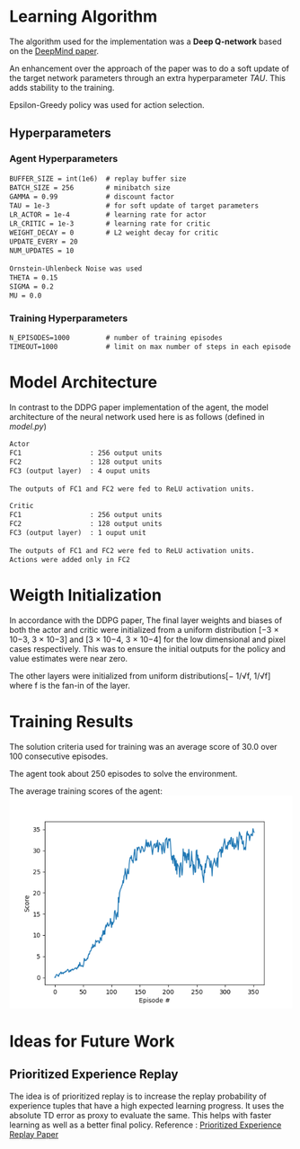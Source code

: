 # Learning Algorithm

The algorithm used for the implementation was a **Deep Q-network** based on the [DeepMind paper](https://storage.googleapis.com/deepmind-media/dqn/DQNNaturePaper.pdf).

An enhancement over the approach of the paper was to do a soft update of the target network parameters through an extra hyperparameter _TAU_. This adds stability to the training.

Epsilon-Greedy policy was used for action selection.

## Hyperparameters
### Agent Hyperparameters
```
BUFFER_SIZE = int(1e6)  # replay buffer size
BATCH_SIZE = 256        # minibatch size
GAMMA = 0.99            # discount factor
TAU = 1e-3              # for soft update of target parameters
LR_ACTOR = 1e-4         # learning rate for actor
LR_CRITIC = 1e-3        # learning rate for critic
WEIGHT_DECAY = 0        # L2 weight decay for critic
UPDATE_EVERY = 20
NUM_UPDATES = 10

Ornstein-Uhlenbeck Noise was used
THETA = 0.15
SIGMA = 0.2
MU = 0.0
```

### Training Hyperparameters
```
N_EPISODES=1000         # number of training episodes
TIMEOUT=1000            # limit on max number of steps in each episode
```

# Model Architecture
In contrast to the DDPG paper implementation of the agent, the model architecture of the neural network used here is as follows (defined in _model.py_)
```
Actor
FC1                 : 256 output units
FC2                 : 128 output units
FC3 (output layer)  : 4 ouput units

The outputs of FC1 and FC2 were fed to ReLU activation units.
```
```
Critic
FC1                 : 256 output units
FC2                 : 128 output units
FC3 (output layer)  : 1 ouput unit

The outputs of FC1 and FC2 were fed to ReLU activation units.
Actions were added only in FC2
```

# Weigth Initialization
In accordance with the DDPG paper, 
The final layer weights and biases of both the actor and critic were initialized from a uniform distribution [−3 × 10−3, 3 × 10−3] and [3 × 10−4, 3 × 10−4] for the low dimensional and pixel cases respectively. This was to ensure the initial outputs for the policy and value estimates were near zero. 

The other layers were initialized from uniform distributions[− 1/√f, 1/√f] where f is the fan-in of the layer.

# Training Results
The solution criteria used for training was an average score of 30.0 over 100 consecutive episodes.

The agent took about 250 episodes to solve the environment.

The average training scores of the agent:
![Average Training Scores of the Agent](/LearningCurve.png)

# Ideas for Future Work
## Prioritized Experience Replay
The idea is of prioritized replay is to increase the replay probability of experience tuples that have a high expected learning progress. It uses the absolute TD error as proxy to evaluate the same. This helps with faster learning as well as a better final policy. Reference : [Prioritized Experience Replay Paper](https://arxiv.org/abs/1511.05952)
